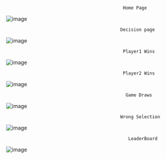                                                 Home Page
![image](https://user-images.githubusercontent.com/101192229/161370041-610bc615-7e0b-468b-bc67-c463e3417bf2.png)

                                               Decision page
![image](https://user-images.githubusercontent.com/101192229/161370091-936b08c1-c165-42c0-a12e-b42fab6ac19d.png)

                                                Player1 Wins
![image](https://user-images.githubusercontent.com/101192229/161370162-242b96f3-4c2c-4f3c-b8f7-1bad21a8b58a.png)

                                                Player2 Wins
![image](https://user-images.githubusercontent.com/101192229/161370209-06fd0dd5-035f-450d-8088-7e6c2bfaefc4.png)

                                                 Game Draws
![image](https://user-images.githubusercontent.com/101192229/161370762-7bd40cb4-7075-4956-b861-88a7c285fd1f.png)

                                               Wrong Selection
![image](https://user-images.githubusercontent.com/101192229/161370266-083098d9-2f00-405c-a6e6-5e0d2209b393.png)

                                                  LeaderBoard
![image](https://user-images.githubusercontent.com/101192229/161370233-86a834fe-bec9-4c1a-ba1d-7bf2ed261be6.png)
